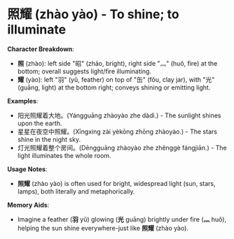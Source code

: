 # **照耀 (zhào yào) - To shine; to illuminate**

**Character Breakdown**:  
- **照** (zhào): left side "昭" (zhāo, bright), right side "灬" (huǒ, fire) at the bottom; overall suggests light/fire illuminating.  
- **耀** (yào): left "羽" (yǔ, feather) on top of "缶" (fǒu, clay jar), with "光" (guāng, light) at the bottom right; conveys shining or emitting light.

**Examples**:  
- 阳光照耀着大地。(Yángguāng zhàoyào zhe dàdì.) - The sunlight shines upon the earth.  
- 星星在夜空中照耀。(Xīngxing zài yèkōng zhōng zhàoyào.) - The stars shine in the night sky.  
- 灯光照耀着整个房间。(Dēngguāng zhàoyào zhe zhěnggè fángjiān.) - The light illuminates the whole room.

**Usage Notes**:  
- **照耀** (zhào yào) is often used for bright, widespread light (sun, stars, lamps), both literally and metaphorically.

**Memory Aids**:  
- Imagine a feather (**羽** yǔ) glowing (**光** guāng) brightly under fire (**灬** huǒ), helping the sun shine everywhere-just like **照耀** (zhào yào).